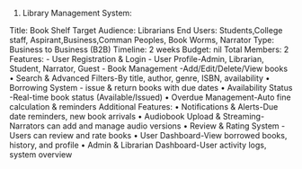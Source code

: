 1. Library Management System:
   
Title:    Book Shelf
Target Audience: Librarians
End Users: Students,College staff, Aspirant,Business,Comman Peoples, Book Worms, Narrator 
Type: Business to Business (B2B)
Timeline: 2 weeks
Budget: nil
Total Members: 2
Features: 
    - User Registration & Login
    - User Profile-Admin, Librarian, Student, Narrator, Guest
    - Book Management -Add/Edit/Delete/View books
    • Search & Advanced Filters-By title, author, genre, ISBN, availability
    • Borrowing System - issue & return books with due dates
    • Availability Status -Real-time book status (Available/Issued)
    • Overdue Management-Auto fine calculation & reminders
Additional Features: 
    • Notifications & Alerts-Due date reminders, new book arrivals
    • Audiobook Upload & Streaming-Narrators can add and manage audio versions
    • Review & Rating System -Users can review and rate books
    • User Dashboard-View borrowed books, history, and profile
    • Admin & Librarian Dashboard-User activity logs, system overview



    
